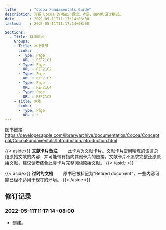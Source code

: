 ```yaml
---
title      : "Cocoa Fundamentals Guide"
description: 介绍 Cocoa 的功能、概念、术语、结构和设计模式。
date       : 2022-05-11T11:17:14+08:00
lastmod    : 2022-05-11T11:17:14+08:00

Sections:
  - Title: 链接区域
    Groups:
    - Title: 本书章节
      Links:
      - Type: Page
        URL : REF21C1
      - Type: Page
        URL : REF21C2
      - Type: Page
        URL : REF21C3
      - Type: Page
        URL : REF21C4
      - Type: Page
        URL : REF21C5
    - Title: 索引
      Links:
      - Type: Page
        URL : /
---
```


图书链接: https://developer.apple.com/library/archive/documentation/Cocoa/Conceptual/CocoaFundamentals/Introduction/Introduction.html

{{< aside>}}
**文献卡片备注**
　　此卡片为文献卡片。文献卡片使用精炼的语言总结原始文献的内容，并可能带有指向其他卡片的链接。文献卡片不追求完整还原原始文献，建议读者结合此类卡片完整阅读原始文献。
{{< /aside >}}

{{< aside>}}
**过时的文档**
　　原书已被标记为“Retired document”，一些内容可能已经不适用于现在的环境。
{{< /aside >}}

## 修订记录
### 2022-05-11T11:17:14+08:00
* 创建。